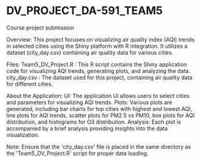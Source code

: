 # DV_PROJECT_DA-591_TEAM5
Course project submission

Overview:
This project focuses on visualizing air quality index (AQI) trends in selected cities using the Shiny platform with R integration. It utilizes a dataset (city_day.csv) containing air quality data for various cities.

Files:
Team5_DV_Project.R :  This R script contains the Shiny application code for visualizing AQI trends, generating plots, and analyzing the data.
city_day.csv : The dataset used for this project, containing air quality data for different cities.

About the Application:
UI: The application UI allows users to select cities and parameters for visualizing AQI trends.
Plots: Various plots are generated, including bar charts for top cities with highest and lowest AQI, line plots for AQI trends, scatter plots for PM2.5 vs PM10, box plots for AQI distribution, and histograms for O3 distribution.
Analysis: Each plot is accompanied by a brief analysis providing insights into the data visualization.

Note:
Ensure that the 'city_day.csv' file is placed in the same directory as the 'Team5_DV_Project.R' script for proper data loading.
